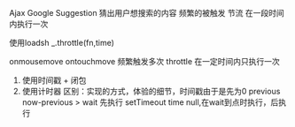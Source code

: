 Ajax Google Suggestion
猜出用户想搜索的内容
频繁的被触发
节流 在一段时间内执行一次

使用loadsh _.throttle(fn,time)

onmousemove ontouchmove 频繁触发多次
throttle 在一定时间内只执行一次
1. 使用时间戳 + 闭包
2. 使用计时器
   区别：实现的方式，体验的细节，时间戳由于是先为0 previous now-previous > wait 先执行
        setTimeout time null,在wait到点时执行，后执行